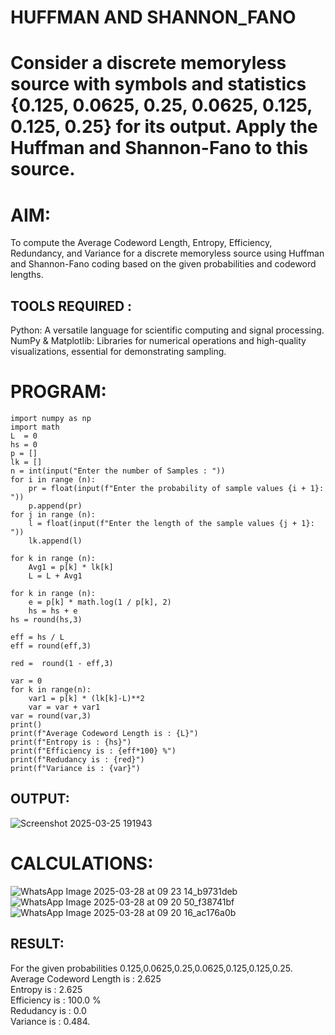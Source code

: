 # HUFFMAN AND SHANNON_FANO
# Consider a discrete memoryless source with symbols and statistics {0.125, 0.0625, 0.25, 0.0625, 0.125, 0.125, 0.25} for its output. Apply the Huffman and Shannon-Fano to this source.

# AIM:
  To compute the Average Codeword Length, Entropy, Efficiency, Redundancy, and Variance for a discrete memoryless source 
using Huffman and Shannon-Fano coding based on the given probabilities and codeword lengths.

## TOOLS REQUIRED :

Python: A versatile language for scientific computing and signal processing. <br />
NumPy & Matplotlib: Libraries for numerical operations and high-quality visualizations, essential for demonstrating sampling.
      
# PROGRAM:
```
import numpy as np
import math 
L  = 0
hs = 0
p = []
lk = []
n = int(input("Enter the number of Samples : "))
for i in range (n): 
    pr = float(input(f"Enter the probability of sample values {i + 1}: "))  
    p.append(pr)
for j in range (n): 
    l = float(input(f"Enter the length of the sample values {j + 1}: "))  
    lk.append(l)

for k in range (n):
    Avg1 = p[k] * lk[k]
    L = L + Avg1

for k in range (n):
    e = p[k] * math.log(1 / p[k], 2)
    hs = hs + e
hs = round(hs,3)

eff = hs / L
eff = round(eff,3)

red =  round(1 - eff,3) 

var = 0
for k in range(n):
    var1 = p[k] * (lk[k]-L)**2
    var = var + var1
var = round(var,3)
print()
print(f"Average Codeword Length is : {L}")
print(f"Entropy is : {hs}")
print(f"Efficiency is : {eff*100} %")
print(f"Redudancy is : {red}")
print(f"Variance is : {var}")
```


## OUTPUT:  
![Screenshot 2025-03-25 191943](https://github.com/user-attachments/assets/efa46457-a3cc-4c5a-b3c2-4795c1ed616c)

# CALCULATIONS:
![WhatsApp Image 2025-03-28 at 09 23 14_b9731deb](https://github.com/user-attachments/assets/e7594416-0c64-48ce-9d1a-094a3dcdde1d)
![WhatsApp Image 2025-03-28 at 09 20 50_f38741bf](https://github.com/user-attachments/assets/1136a731-1392-4978-9d8e-98d55c136ecb)
![WhatsApp Image 2025-03-28 at 09 20 16_ac176a0b](https://github.com/user-attachments/assets/b0de18f4-264e-4b69-ab1b-ec383db96333)

## RESULT: 
For the given probabilities 
0.125,0.0625,0.25,0.0625,0.125,0.125,0.25. <br />
Average Codeword Length is : 2.625 <br />
Entropy is : 2.625 <br />
Efficiency is : 100.0 % <br />
Redudancy is : 0.0 <br />
Variance is : 0.484. <br />
